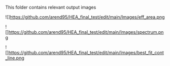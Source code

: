 This folder contains relevant output images

![]https://github.com/arend95/HEA_final_test/edit/main/Images/eff_area.png

![]https://github.com/arend95/HEA_final_test/edit/main/Images/spectrum.png

![]https://github.com/arend95/HEA_final_test/edit/main/Images/best_fit_cont_line.png
